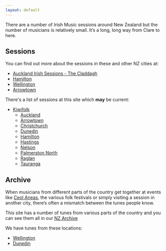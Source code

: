 ```yaml
---
layout: default
---
```

There are a number of Irish Music sessions around New Zealand but the number of musicians is relatively small. It’s a long, long way from Clare to here.

Sessions
--------

You can find out more about the sessions in these and other NZ cities at:

  * <a href="https://www.facebook.com/groups/1461764424153462/">Auckland Irish Sessions - The Claddagh</a>
  * <a href="https://www.facebook.com/Tuesday-at-Biddys-Hamilton-134702863269582/">Hamilton</a>
  * <a href="http://wellington.session.nz">Wellington</a>
  * <a href="https://www.facebook.com/events/156779861168508/">Arrowtown</a>
  
There's a list of sessions at this site which **may** be current:

  * <a href="http://www.kiwifolk.org.nz/sessions.html">Kiwifolk</a>
      * <a href="http://www.kiwifolk.org.nz/sessions.html#auckland">Auckland</a>
      * <a href="http://www.kiwifolk.org.nz/sessions.html#arrowtown">Arrowtown</a>
      * <a href="http://www.kiwifolk.org.nz/sessions.html#christchurch">Christchurch</a>
      * <a href="http://www.kiwifolk.org.nz/sessions.html#dunedin">Dunedin</a>
      * <a href="http://www.kiwifolk.org.nz/sessions.html#hamilton">Hamilton</a>
      * <a href="http://www.kiwifolk.org.nz/sessions.html#hastings">Hastings</a>
      * <a href="http://www.kiwifolk.org.nz/sessions.html#nelson">Nelson</a>
      * <a href="http://www.kiwifolk.org.nz/sessions.html#palmerstonnorth">Palmerston North</a>
      * <a href="http://www.kiwifolk.org.nz/sessions.html#raglan">Raglan</a>
      * <a href="http://www.kiwifolk.org.nz/sessions.html#tauranga">Tauranga</a>
  
Archive
-------

When musicians from different parts of the country get together at events like <a href="http://www.irishmusic.org.nz/">Ceol Aneas</a>, the various folk festivals or simply visiting a session in another city, there’s often a mismatch between the tunes people know.

This site has a number of tunes from various parts of the country and you can see them all in our <a href="/archive/">NZ Archive</a>

We have tunes from these locations:

  * <a href="/archive?title=&rhythm=&location=Wellington&submit=Filter">Wellington</a>
  * <a href="/archive?title=&rhythm=&location=Dunedin&submit=Filter">Dunedin</a>

